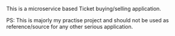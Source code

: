 This is a microservice based Ticket buying/selling application.

PS: This is majorly my practise project and should not be used as reference/source for any other serious application.
